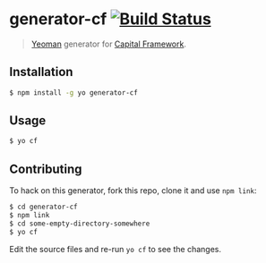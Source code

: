 # generator-cf [![Build Status](https://secure.travis-ci.org/cfpb/generator-cf.png?branch=master)](https://travis-ci.org/cfpb/generator-cf)

> [Yeoman](http://yeoman.io) generator for [Capital Framework](http://cfpb.github.io/capital-framework/).

## Installation

```sh
$ npm install -g yo generator-cf
```

## Usage

```sh
$ yo cf
```

## Contributing

To hack on this generator, fork this repo, clone it and use `npm link`:

```bash
$ cd generator-cf
$ npm link
$ cd some-empty-directory-somewhere
$ yo cf
```

Edit the source files and re-run `yo cf` to see the changes.
